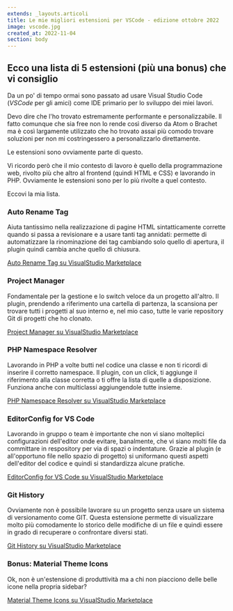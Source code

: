 ```yaml
---
extends: _layouts.articoli
title: Le mie migliori estensioni per VSCode - edizione ottobre 2022
image: vscode.jpg
created_at: 2022-11-04
section: body
---
```


## Ecco una lista di 5 estensioni (più una bonus) che vi consiglio

Da un po' di tempo ormai sono passato ad usare Visual Studio Code (_VSCode_ per gli amici) come IDE primario per lo sviluppo dei miei lavori.

Devo dire che l'ho trovato estremamente performante e personalizzabile. Il fatto comunque che sia free non lo rende così diverso da Atom o Brachet ma è così largamente utilizzato che ho trovato assai più comodo trovare soluzioni per non mi costringessero a personalizzarlo direttamente.

Le estensioni sono ovviamente parte di questo.

Vi ricordo però che il mio contesto di lavoro è quello della programmazione web, rivolto più che altro al frontend (quindi HTML e CSS) e lavorando in PHP. Ovviamente le estensioni sono per lo più rivolte a quel contesto.

Eccovi la mia lista.

### Auto Rename Tag

Aiuta tantissimo nella realizzazione di pagine HTML sintatticamente corrette quando si passa a revisionare e a usare tanti tag annidati: permette di automatizzare la rinominazione dei tag cambiando solo quello di apertura, il plugin quindi cambia anche quello di chiusura.

[Auto Rename Tag su VisualStudio Marketplace](https://marketplace.visualstudio.com/items?itemName=formulahendry.auto-rename-tag)

### Project Manager

Fondamentale per la gestione e lo switch veloce da un progetto all'altro. Il plugin, prendendo a riferimento una cartella di partenza, la scansiona per trovare tutti i progetti al suo interno e, nel mio caso, tutte le varie repository Git di progetti che ho clonato.

[Project Manager su VisualStudio Marketplace](https://marketplace.visualstudio.com/items?itemName=alefragnani.project-manager)

### PHP Namespace Resolver

Lavorando in PHP a volte butti nel codice una classe e non ti ricordi di inserire il corretto namespace. Il plugin, con un click, ti aggiunge il riferimento alla classe corretta o ti offre la lista di quelle a disposizione. Funziona anche con multiclassi aggiungendole tutte insieme.

[PHP Namespace Resolver su VisualStudio Marketplace](https://marketplace.visualstudio.com/items?itemName=MehediDracula.php-namespace-resolver)

### EditorConfig for VS Code

Lavorando in gruppo o team è importante che non vi siano molteplici configurazioni dell'editor onde evitare, banalmente, che vi siano molti file da committare in respository per via di spazi o indentature. Grazie al plugin (e all'opportuno file nello spazio di progetto) si uniformano questi aspetti dell'editor del codice e quindi si standardizza alcune pratiche.

[EditorConfig for VS Code su VisualStudio Marketplace](https://marketplace.visualstudio.com/items?itemName=EditorConfig.EditorConfig)

### Git History

Ovviamente non è possibile lavorare su un progetto senza usare un sistema di versionamento come GIT. Questa estensione permette di visualizzare molto più comodamente lo storico delle modifiche di un file e quindi essere in grado di recuperare o confrontare diversi stati.

[Git History su VisualStudio Marketplace](https://marketplace.visualstudio.com/items?itemName=donjayamanne.githistory)

### Bonus: Material Theme Icons

Ok, non è un'estensione di produttività ma a chi non piacciono delle belle icone nella propria sidebar?

[Material Theme Icons su VisualStudio Marketplace](https://marketplace.visualstudio.com/items?itemName=Equinusocio.vsc-material-theme-icons)